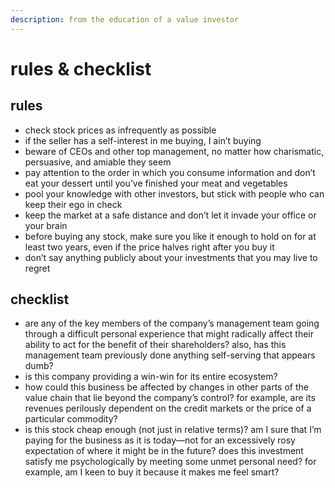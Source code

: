 ```yaml
---
description: from the education of a value investor
---
```


# rules & checklist

## rules

* check stock prices as infrequently as possible
* if the seller has a self-interest in me buying, I ain’t buying
* beware of CEOs and other top management, no matter how charismatic, persuasive, and amiable they seem
* pay attention to the order in which you consume information and don’t eat your dessert until you’ve finished your meat and vegetables
* pool your knowledge with other investors, but stick with people who can keep their ego in check
* keep the market at a safe distance and don’t let it invade your office or your brain
* before buying any stock, make sure you like it enough to hold on for at least two years, even if the price halves right after you buy it
* don’t say anything publicly about your investments that you may live to regret

## checklist

* are any of the key members of the company’s management team going through a difficult personal experience that might radically affect their ability to act for the benefit of their shareholders? also, has this management team previously done anything self-serving that appears dumb?
* is this company providing a win-win for its entire ecosystem?
* how could this business be affected by changes in other parts of the value chain that lie beyond the company’s control? for example, are its revenues perilously dependent on the credit markets or the price of a particular commodity?
* is this stock cheap enough (not just in relative terms)? am I sure that I’m paying for the business as it is today—not for an excessively rosy expectation of where it might be in the future? does this investment satisfy me psychologically by meeting some unmet personal need? for example, am I keen to buy it because it makes me feel smart?
